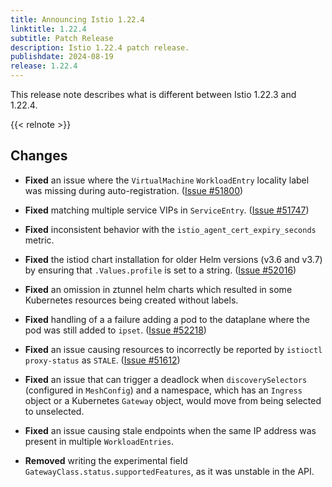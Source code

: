 ```yaml
---
title: Announcing Istio 1.22.4
linktitle: 1.22.4
subtitle: Patch Release
description: Istio 1.22.4 patch release.
publishdate: 2024-08-19
release: 1.22.4
---
```


This release note describes what is different between Istio 1.22.3 and 1.22.4.

{{< relnote >}}

## Changes

- **Fixed** an issue where the `VirtualMachine` `WorkloadEntry` locality label was missing during auto-registration.
  ([Issue #51800](https://github.com/istio/istio/issues/51800))

- **Fixed** matching multiple service VIPs in `ServiceEntry`.
  ([Issue #51747](https://github.com/istio/istio/issues/51747))

- **Fixed** inconsistent behavior with the `istio_agent_cert_expiry_seconds` metric.

- **Fixed** the istiod chart installation for older Helm versions (v3.6 and v3.7) by ensuring that `.Values.profile` is set to a string.
  ([Issue #52016](https://github.com/istio/istio/issues/52016))

- **Fixed** an omission in ztunnel helm charts which resulted in some Kubernetes resources being created without labels.

- **Fixed** handling of a a failure adding a pod to the dataplane where the pod was still added to `ipset`.
  ([Issue #52218](https://github.com/istio/istio/issues/52218))

- **Fixed** an issue causing resources to incorrectly be reported by `istioctl proxy-status` as `STALE`.
  ([Issue #51612](https://github.com/istio/istio/issues/51612))

- **Fixed** an issue that can trigger a deadlock when `discoverySelectors` (configured in `MeshConfig`) and a namespace,
  which has an `Ingress` object or a Kubernetes `Gateway` object, would move from being selected to unselected.

- **Fixed** an issue causing stale endpoints when the same IP address was present in multiple `WorkloadEntries`.

- **Removed** writing the experimental field `GatewayClass.status.supportedFeatures`, as it was unstable in the API.
